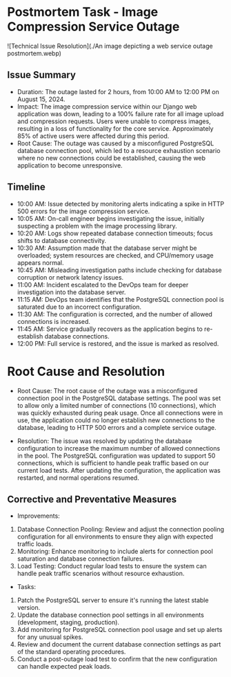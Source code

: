 # Postmortem Task - Image Compression Service Outage

![Technical Issue Resolution](./An image depicting a web service outage postmortem.webp)

## Issue Summary
- Duration: The outage lasted for 2 hours, from 10:00 AM to 12:00 PM  on August 15, 2024.
- Impact: The image compression service within our Django web application was down, leading to a 100% failure rate for all image upload and compression requests. Users were unable to compress images, resulting in a loss of functionality for the core service. Approximately 85% of active users were affected during this period.
- Root Cause: The outage was caused by a misconfigured PostgreSQL database connection pool, which led to a resource exhaustion scenario where no new connections could be established, causing the web application to become unresponsive.

## Timeline
- 10:00 AM: Issue detected by monitoring alerts indicating a spike in HTTP 500 errors for the image compression service.
- 10:05 AM: On-call engineer begins investigating the issue, initially suspecting a problem with the image processing library.
- 10:20 AM: Logs show repeated database connection timeouts; focus shifts to database connectivity.
- 10:30 AM: Assumption made that the database server might be overloaded; system resources are checked, and CPU/memory usage appears normal.
- 10:45 AM: Misleading investigation paths include checking for database corruption or network latency issues.
- 11:00 AM: Incident escalated to the DevOps team for deeper investigation into the database server.
- 11:15 AM: DevOps team identifies that the PostgreSQL connection pool is saturated due to an incorrect configuration.
- 11:30 AM: The configuration is corrected, and the number of allowed connections is increased.
- 11:45 AM: Service gradually recovers as the application begins to re-establish database connections.
- 12:00 PM: Full service is restored, and the issue is marked as resolved.

# Root Cause and Resolution
- Root Cause: The root cause of the outage was a misconfigured connection pool in the PostgreSQL database settings. The pool was set to allow only a limited number of connections (10 connections), which was quickly exhausted during peak usage. Once all connections were in use, the application could no longer establish new connections to the database, leading to HTTP 500 errors and a complete service outage.

- Resolution: The issue was resolved by updating the database configuration to increase the maximum number of allowed connections in the pool. The PostgreSQL configuration was updated to support 50 connections, which is sufficient to handle peak traffic based on our current load tests. After updating the configuration, the application was restarted, and normal operations resumed.

## Corrective and Preventative Measures
- Improvements:
1. Database Connection Pooling: Review and adjust the connection pooling configuration for all environments to ensure they align with expected traffic loads.
2. Monitoring: Enhance monitoring to include alerts for connection pool saturation and database connection failures.
3. Load Testing: Conduct regular load tests to ensure the system can handle peak traffic scenarios without resource exhaustion.

- Tasks:
1. Patch the PostgreSQL server to ensure it's running the latest stable version.
2. Update the database connection pool settings in all environments (development, staging, production).
3. Add monitoring for PostgreSQL connection pool usage and set up alerts for any unusual spikes.
4. Review and document the current database connection settings as part of the standard operating procedures.
5. Conduct a post-outage load test to confirm that the new configuration can handle expected peak loads.

